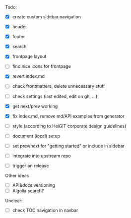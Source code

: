 Todo:

* [x] create custom sidebar navigation
* [x] header
* [x] footer
* [x] search
* [x] frontpage layout
* [ ] find nice icons for frontpage
* [x] revert index.md
* [ ] check frontmatters, delete unnecessary stuff
* [ ] check settings (last edited, edit on gh, …)
* [x] get next/prev working
* [x] fix index.md, remove md/API examples from generator
* [ ] style (according to HeiGIT corporate design guidelines)
* [ ] document (local) setup
* [ ] set prev/next for "getting started" or include in sidebar

* [ ] integrate into upstream repo
* [ ] trigger on release

Other ideas
* [ ] API&docs versioning
* [ ] Algolia search?

Unclear:
* [ ] check TOC navigation in navbar
